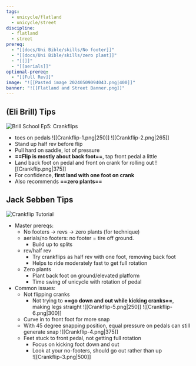 ```yaml
---
tags:
  - unicycle/flatland
  - unicycle/street
discipline:
  - flatland
  - street
prereq:
  - "[[docs/Uni Bible/skills/No footer]]"
  - "[[docs/Uni Bible/skills/zero plant]]"
  - "[[]]"
  - "[[aerials]]"
optional-prereq:
  - "[[Full Rev]]"
image: "![[Pasted image 20240509094043.png|400]]"
banner: "![[Flatland and Street Banner.png]]"
---
```


## (Eli Brill) Tips

![Brill School Ep5: Crankflips](https://www.youtube.com/watch?v=CF1csgQAh6Y)
* toes on pedals
	![[Crankflip-1.png|250]] ![[Crankflip-2.png|265]]
* Stand up half rev before flip
* Pull hard on saddle, lot of pressure
* **==Flip is mostly about back foot==**, tap front pedal a little
* Land back foot on pedal and front on crank for rolling out
	![[Crankflip.png|375]]
* For confidence, **first land with one foot on crank**
* Also recommends **==zero plants==**

## Jack Sebben Tips
![Crankflip Tutorial](https://www.youtube.com/watch?v=e0HemhQd_2E)
* Master prereqs:
    * No footers -> revs -> zero plants (for technique)
    * aerials/no footers: no footer = tire off ground. 
        * Build up to splits
    * rev/half rev
        * Try crankflips as half rev with one foot, removing back foot
        * Helps to ride moderately fast to get full rotation
    * Zero plants
        * Plant back foot on ground/elevated platform
        * Time swing of unicycle with rotation of pedal
* Common issues:
    * Not flipping cranks
        * Not trying to **==go down and out while kicking cranks==**, making legs straight
	        ![[Crankflip-5.png|250]] ![[Crankflip-6.png|300]]
    * Curve in to front foot for more snap
    * With 45 degree snapping position, equal pressure on pedals can still generate snap
	    ![[Crankflip-4.png|375]]
    * Feet stuck to front pedal, not getting full rotation
        * Focus on kicking foot down and out
        * Look at your no-footers, should go out rather than up	 
		 ![[Crankflip-3.png|500]]